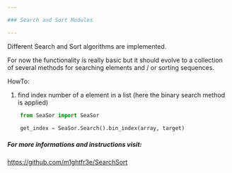 ```yaml
---

### Search and Sort Modules

---
```



Different Search and Sort algorithms
are implemented.


For now the functionality is really basic
but it should evolve to a collection of
several methods for searching elements 
and / or sorting sequences.


HowTo:

1) find index number of a element in a list
  (here the binary search method is applied)
    
```python
    from SeaSor import SeaSor
    
    get_index = SeaSor.Search().bin_index(array, target)
```




##### For more informations and instructions visit:
https://github.com/m1ghtfr3e/SearchSort


